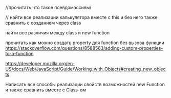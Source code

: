 //прочитать что такое псевдомассивы/

// найти все реализации калькулятора вместе с this и без него также сравнить с созданием через class

найти все различия между class и new function

прочитать как можно создать property для function без вызова
функции https://stackoverflow.com/questions/8588563/adding-custom-properties-to-a-function

https://developer.mozilla.org/en-US/docs/Web/JavaScript/Guide/Working_with_Objects#creating_new_objects

Написать все способы реализации свойств возможностей new Function и также сравнить вместе с Class-ом
